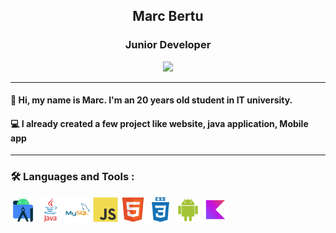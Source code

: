 <div align=center>
  <h2>Marc Bertu</h2>
</div>
<div align=center>
  <h3>Junior Developer</h3>
</div>
<div align=center><img src="https://komarev.com/ghpvc/?username=MarcBertu" /></div>

---

<div>
    <h4>👋 Hi, my name is Marc. I'm an 20 years old student in IT university.</h4>
    <h4>💻 I already created a few project like website, java application, Mobile app </h4>
</div>

---

### :hammer_and_wrench: Languages and Tools :

<div>
    <img src="https://github.com/devicons/devicon/blob/master/icons/androidstudio/androidstudio-original.svg" title="AndroidStudio" width="40" height="40"/>
    <img src="https://github.com/devicons/devicon/blob/master/icons/java/java-original-wordmark.svg" title="Java" alt="Java" width="40" height="40"/>
    <img src="https://github.com/devicons/devicon/blob/master/icons/mysql/mysql-original-wordmark.svg" title="MySQL"  alt="MySQL" width="40" height="40"/>
    <img src="https://github.com/devicons/devicon/blob/master/icons/javascript/javascript-original.svg" title="JavaScript" alt="JavaScript" width="40" height="40"/>
    <img src="https://github.com/devicons/devicon/blob/master/icons/html5/html5-original.svg" title="HTML5" alt="HTML" width="40" height="40"/>
    <img src="https://github.com/devicons/devicon/blob/master/icons/css3/css3-plain-wordmark.svg"  title="CSS3" alt="CSS" width="40" height="40"/>
    <img src="https://github.com/devicons/devicon/blob/master/icons/android/android-original.svg" title="Android" alt="Android" width="40" height="40" />
    <img src="https://github.com/devicons/devicon/blob/master/icons/kotlin/kotlin-original.svg" title="Kotlin" alt="Kotlin" width="40" height="40" />
</div>
